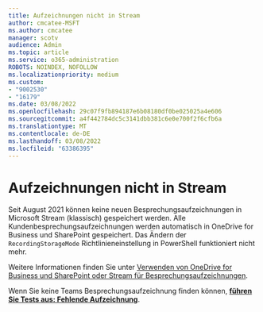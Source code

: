 ```yaml
---
title: Aufzeichnungen nicht in Stream
author: cmcatee-MSFT
ms.author: cmcatee
manager: scotv
audience: Admin
ms.topic: article
ms.service: o365-administration
ROBOTS: NOINDEX, NOFOLLOW
ms.localizationpriority: medium
ms.custom:
- "9002530"
- "16179"
ms.date: 03/08/2022
ms.openlocfilehash: 29c07f9fb894187e6b08180df0be025025a4e606
ms.sourcegitcommit: a4f442784dc5c3141dbb381c6e0e700f2f6cfb6a
ms.translationtype: MT
ms.contentlocale: de-DE
ms.lasthandoff: 03/08/2022
ms.locfileid: "63386395"
---
```

# <a name="recordings-not-in-stream"></a>Aufzeichnungen nicht in Stream

Seit August 2021 können keine neuen Besprechungsaufzeichnungen in Microsoft Stream (klassisch) gespeichert werden. Alle Kundenbesprechungsaufzeichnungen werden automatisch in OneDrive for Business und SharePoint gespeichert. Das Ändern der `RecordingStorageMode` Richtlinieneinstellung in PowerShell funktioniert nicht mehr.

Weitere Informationen finden Sie unter [Verwenden von OneDrive for Business und SharePoint oder Stream für Besprechungsaufzeichnungen](https://docs.microsoft.com/microsoftteams/tmr-meeting-recording-change).  

Wenn Sie keine Teams Besprechungsaufzeichnung finden können, **[führen Sie Tests aus: Fehlende Aufzeichnung](https://aka.ms/MissingRecordingDiag)**.
